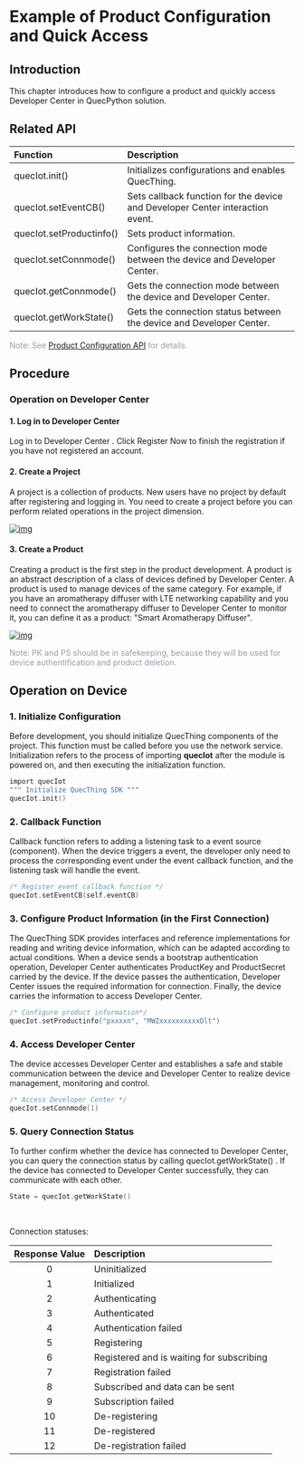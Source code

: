 # Example of Product Configuration and Quick Access


## __Introduction__

This chapter introduces how to configure a product and quickly access Developer Center in QuecPython solution.

## __Related API__

| Function                 | Description                                                  |
| :----------------------- | :----------------------------------------------------------- |
| quecIot.init()           | Initializes configurations and enables QuecThing.            |
| quecIot.setEventCB()     | Sets callback function for the device and Developer Center interaction event. |
| quecIot.setProductinfo() | Sets product information.                                    |
| quecIot.setConnmode()    | Configures the connection mode between the device and Developer Center.   |
| quecIot.getConnmode()    | Gets the connection mode between the device and Developer Center.         |
| quecIot.getWorkState()   | Gets the connection status between the device and Developer Center.       |

<font color=#999AAA >Note: See [Product Configuration API](/en/deviceDevelop/cellular/QuecPython/api/cellular-quecpython-api-02.md) for details.</font>


## __Procedure__

### **Operation on Developer Center**

#### **1. Log in to Developer Center**

Log in to <a :href="toDevelopCenter(null, 'en')" target="_blank">Developer Center</a> . Click <a :href="toDevelopCenter('registerType', 'en')" target="_blank">Register Now</a> to finish the registration if you have not registered an account.

  

#### **2. Create a Project**

A project is a collection of products. New users have no project by default after registering and logging in. You need to create a project before you can perform related operations in the project dimension.

<a data-fancybox title="img" href="/en/deviceDevelop/wifi/QuecOpen/resource/Connect_cloud/Example-01.png">![img](/en/deviceDevelop/wifi/QuecOpen/resource/Connect_cloud/Example-01.png)</a>

#### 3. Create a Product

Creating a product is the first step in the product development. A product is an abstract description of a class of devices defined by Developer Center. A product is used to manage devices of the same category. For example, if you have an aromatherapy diffuser with LTE networking capability and you need to connect the aromatherapy diffuser to Developer Center to monitor it, you can define it as a product: "Smart Aromatherapy Diffuser".

<a data-fancybox title="img" href="/en/deviceDevelop/cellular/QuecPython/resource/Connect_cloud/Example-02.png">![img](/en/deviceDevelop/cellular/QuecPython/resource/Connect_cloud/Example-02.png)</a>

<font color=#999AAA >Note: PK and PS should be in safekeeping, because they will be used for device authentification and product deletion.</font>

## __Operation on Device__

### __1. Initialize Configuration__

Before development, you should initialize QuecThing components of the project. This function must be called before you use the network service. Initialization refers to the process of importing **quecIot**  after the module is powered on, and then executing the initialization function.

```c
import quecIot
""" Initialize QuecThing SDK """
quecIot.init()
```

### __2. Callback Function__

Callback function refers to adding a listening task to a event source (component). When the device triggers a event, the developer only need to process the corresponding event under the event callback function, and the listening task will handle the event. 

```c
/* Register event callback function */
quecIot.setEventCB(self.eventCB)
```

### __3. Configure Product Information (in the First Connection)__

The QuecThing SDK provides interfaces and reference implementations for reading and writing device information, which can be adapted according to actual conditions. When a device sends a bootstrap authentication operation, Developer Center authenticates ProductKey and ProductSecret carried by the device. If the device passes the authentication, Developer Center issues the required information for connection. Finally, the device carries the information to access Developer Center.

```c
/* Configure product information*/
quecIot.setProductinfo("pxxxxn", "MWZxxxxxxxxxxDlt")
```


### __4. Access Developer Center__

The device accesses Developer Center and establishes a safe and stable communication between the device and Developer Center to realize device management, monitoring and control.

 ```c
/* Access Developer Center */
quecIot.setConnmode(1)
 ```

### __5. Query Connection Status__

To further confirm whether the device has connected to Developer Center, you can query the connection status by calling quecIot.getWorkState() . If the device has connected to Developer Center successfully, they can communicate with each other.

```c
State = quecIot.getWorkState()
```

<br>

Connection statuses:

| Response Value | Description                               |
| :------------: | :---------------------------------------- |
|       0        | Uninitialized                             |
|       1        | Initialized                               |
|       2        | Authenticating                            |
|       3        | Authenticated                             |
|       4        | Authentication failed                     |
|       5        | Registering                               |
|       6        | Registered and is waiting for subscribing |
|       7        | Registration failed                       |
|       8        | Subscribed and data can be sent           |
|       9        | Subscription failed                       |
|       10       | De-registering                            |
|       11       | De-registered                             |
|       12       | De-registration failed                    |

​      

